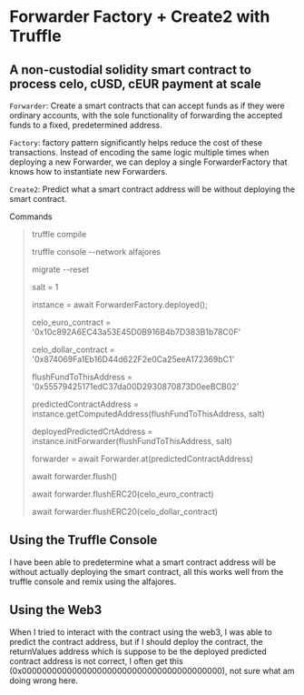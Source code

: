 # Forwarder Factory + Create2 with Truffle

A non-custodial solidity smart contract to process celo, cUSD, cEUR payment at scale
------------------------------------------------------------------------------------

`Forwarder`: Create a smart contracts that can accept funds as if they 
were ordinary accounts, with the sole functionality of forwarding the 
accepted funds to a fixed, predetermined address.

`Factory`: factory pattern significantly helps reduce the cost of these 
transactions. Instead of encoding the same logic multiple times when deploying 
a new Forwarder, we can deploy a single ForwarderFactory that knows how to 
instantiate new Forwarders.

`Create2`: Predict what a smart contract address will be without deploying 
the smart contract.


Commands
> truffle compile
> 
> truffle console --network alfajores
> 
> migrate --reset
> 
> salt = 1
> 
> instance = await ForwarderFactory.deployed();
>
> celo_euro_contract = '0x10c892A6EC43a53E45D0B916B4b7D383B1b78C0F'
> 
> celo_dollar_contract = '0x874069Fa1Eb16D44d622F2e0Ca25eeA172369bC1'
> 
> flushFundToThisAddress = '0x55579425171edC37da00D2930870873D0eeBCB02'
> 
> predictedContractAddress = instance.getComputedAddress(flushFundToThisAddress, salt)
> 
> deployedPredictedCrtAddress = instance.initForwarder(flushFundToThisAddress, salt)
> 
> forwarder = await Forwarder.at(predictedContractAddress)
> 
> await forwarder.flush()
> 
> await forwarder.flushERC20(celo_euro_contract)
> 
> await forwarder.flushERC20(celo_dollar_contract)


Using the Truffle Console
--------------------------
I have been able to predetermine what a smart contract address will be without actually
deploying the smart contract, all this works well from the truffle console and remix using
the alfajores.

Using the Web3
----------------
When I tried to interact with the contract using the web3, I was able to predict the
contract address, but if I should deploy the contract, the returnValues address which is
suppose to be the deployed predicted contract address is not correct, I often get this
(0x0000000000000000000000000000000000000000), not sure what am doing wrong here.